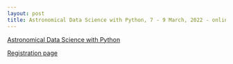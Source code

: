 ```yaml
---
layout: post
title: Astronomical Data Science with Python, 7 - 9 March, 2022 - online
---
```

[Astronomical Data Science with Python](https://esciencecenter-digital-skills.github.io/2022-03-07-dc-astronomy/)

[Registration page](https://www.eventbrite.com/e/astronomical-data-science-with-python-tickets-266906483477)

